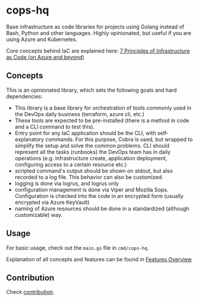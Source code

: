 # cops-hq

Base infrastructure as code libraries for projects using Golang instead of Bash, Python and other languages. Highly opinionated, 
but useful if you are using Azure and Kubernetes. 

Core concepts behind IaC are explained here: [7 Principles of Infrastructure as Code (on Azure and beyond)](https://blog.coffeeapplied.com/7-principles-of-infrastructure-as-code-on-azure-and-beyond-51842e13b00) 

## Concepts

This is an opinionated library, which sets the following goals and hard dependencies:
- This library is a base library for orchestration of tools commonly used in the DevOps daily business (terraform, azure cli, etc.)
- These tools are expected to be pre-installed (there is a method in code and a CLI command to test this).
- Entry point for any IaC application should be the CLI, with self-explanatory commands. For this purpose, Cobra is used, but wrapped
  to simplify the setup and solve the common problems. CLI should represent all the tasks (runbooks) the DevOps team has in daily operations
  (e.g. infrastructure create, application deployment, configuring access to a certain resource etc.)
- scripted command's output should be shown on stdout, but also recorded to a log file. This behavior can also be customized. 
- logging is done via logrus, and logrus only
- configuration management is done via Viper and Mozilla Sops. Configuration is checked into the code in an encrypted form
  (usually encrypted via Azure KeyVault) 
- naming of Azure resources should be done in a standardized (although customizable) way.  

## Usage

For basic usage, check out the `main.go` file in `cmd/cops-hq`.

Explanation of all concepts and features can be found in [Features Overview](docs/features/00-overview.md)

## Contribution

Check [contribution](docs/contribution.md).